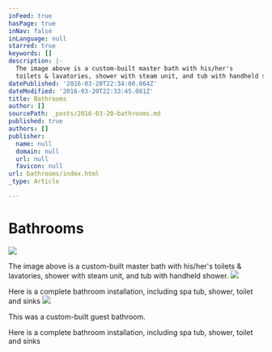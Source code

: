 ```yaml
---
inFeed: true
hasPage: true
inNav: false
inLanguage: null
starred: true
keywords: []
description: |-
  The image above is a custom-built master bath with his/her's
  toilets & lavatories, shower with steam unit, and tub with handheld shower.
datePublished: '2016-03-20T22:34:00.064Z'
dateModified: '2016-03-20T22:33:45.081Z'
title: Bathrooms
author: []
sourcePath: _posts/2016-03-20-bathrooms.md
published: true
authors: []
publisher:
  name: null
  domain: null
  url: null
  favicon: null
url: bathrooms/index.html
_type: Article

---
```

# Bathrooms
![](https://the-grid-user-content.s3-us-west-2.amazonaws.com/1d6df4dc-01fc-4b30-ae9f-0bb04709c357.jpg)

The image above is a custom-built master bath with his/her's
toilets & lavatories, shower with steam unit, and tub with handheld shower.
![](https://the-grid-user-content.s3-us-west-2.amazonaws.com/2ced6c24-2178-4477-a2bf-bc3ccc895057.jpg)

Here is a complete bathroom installation, including spa
tub, shower, toilet and sinks
![](https://the-grid-user-content.s3-us-west-2.amazonaws.com/67151c45-60b9-41ed-9132-6faf8cca8e07.jpg)

This was a custom-built guest bathroom.

Here is a complete bathroom installation, including spa
tub, shower, toilet and sinks